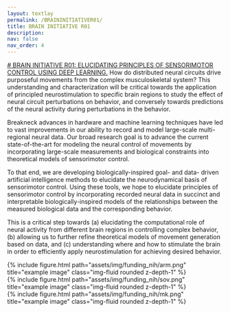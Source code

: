```yaml
---
layout: textlay
permalink: /BRAININITIATIVER01/
title: BRAIN INITIATIVE R01
description:
nav: false
nav_order: 4
---
```



[# BRAIN INITIATIVE R01: ELUCIDATING PRINCIPLES OF SENSORIMOTOR CONTROL USING DEEP LEARNING.](https://reporter.nih.gov/search/Wp0Hllx7EUqulszRPgfUQQ/project-details/10488409)
How do distributed neural circuits drive purposeful movements from the complex musculoskeletal system? This understanding and characterization will be critical towards the application of principled neurostimulation to specific brain regions to study the effect of neural circuit perturbations on behavior, and conversely towards predictions of the neural activity during perturbations in the behavior.

Breakneck advances in hardware and machine learning techniques have led to vast improvements in our ability to record and model large-scale multi-regional neural data. Our broad research goal is to advance the current state-of-the-art for modeling the neural control of movements by incorporating large-scale measurements and biological constraints into theoretical models of sensorimotor control.

To that end, we are developing biologically-inspired goal- and data- driven artificial intelligence methods to elucidate the neurodynamical basis of sensorimotor control. Using these tools, we hope to elucidate principles of sensorimotor control by incorporating recorded neural data in succinct and interpretable biologically-inspired models of the relationships between the measured biological data and the corresponding behavior.

This is a critical step towards (a) elucidating the computational role of neural activity from different brain regions in controlling complex behavior, (b) allowing us to further refine theoretical models of movement generation based on data, and (c) understanding where and how to stimulate the brain in order to efficiently apply neurostimulation for achieving desired behavior. 

<div class="row">
    <div class="col-sm mt-3 mt-md-0">
        {% include figure.html path="assets/img/funding_nih/arm.png" title="example image" class="img-fluid rounded z-depth-1" %}
    </div>
    <div class="col-sm mt-3 mt-md-0">
        {% include figure.html path="assets/img/funding_nih/sov.png" title="example image" class="img-fluid rounded z-depth-1" %}
    </div>
    <div class="col-sm mt-3 mt-md-0">
        {% include figure.html path="assets/img/funding_nih/mk.png" title="example image" class="img-fluid rounded z-depth-1" %}
    </div>
</div>
